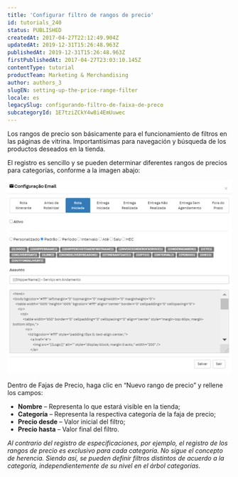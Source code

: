 ```yaml
---
title: 'Configurar filtro de rangos de precio'
id: tutorials_240
status: PUBLISHED
createdAt: 2017-04-27T22:12:49.904Z
updatedAt: 2019-12-31T15:26:48.963Z
publishedAt: 2019-12-31T15:26:48.963Z
firstPublishedAt: 2017-04-27T23:03:10.145Z
contentType: tutorial
productTeam: Marketing & Merchandising
author: authors_3
slugEN: setting-up-the-price-range-filter
locale: es
legacySlug: configurando-filtro-de-faixa-de-preco
subcategoryId: 1E7tziZCkY4w8i4EmUuwec
---
```


Los rangos de precio son básicamente para el funcionamiento de filtros en las páginas de vitrina. 
Importantísimas para navegación y búsqueda de los productos deseados en la tienda.

El registro es sencillo y se pueden determinar diferentes rangos de precios para categorías, conforme a la imagen abajo:

![faixa-de-preço es](https://raw.githubusercontent.com/vtexdocs/help-center-content/refs/heads/main/_1.png)

Dentro de Fajas de Precio, haga clic en “Nuevo rango de precio” y rellene los campos:

- **Nombre** – Representa lo que estará visible en la tienda;
- **Categoría** – Representa la respectiva categoría de la faja de precio;
- **Precio desde** – Valor inicial del filtro;
- **Precio hasta** – Valor final del filtro.

_Al contrario del registro de especificaciones, por ejemplo, el registro de los rangos de precio es exclusivo para cada categoría. No sigue el concepto de herencia. Siendo así, se pueden definir filtros distintos de acuerdo a la categoría, independientemente de su nivel en el árbol categorías._
